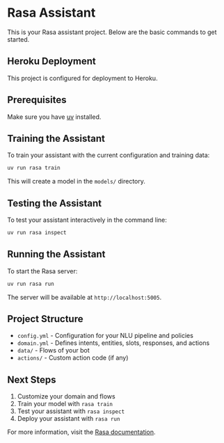 
# Rasa Assistant

This is your Rasa assistant project. Below are the basic commands to
get started.

## Heroku Deployment

This project is configured for deployment to Heroku.

## Prerequisites
Make sure you have [uv](https://docs.astral.sh/uv/) installed.

## Training the Assistant

To train your assistant with the current configuration and training data:

```bash
uv run rasa train
```

This will create a model in the `models/` directory.

## Testing the Assistant

To test your assistant interactively in the command line:

```bash
uv run rasa inspect
```

## Running the Assistant

To start the Rasa server:

```bash
uv run rasa run
```

The server will be available at `http://localhost:5005`.

## Project Structure

- `config.yml` - Configuration for your NLU pipeline and policies
- `domain.yml` - Defines intents, entities, slots, responses, and actions
- `data/` - Flows of your bot
- `actions/` - Custom action code (if any)

## Next Steps

1. Customize your domain and flows
2. Train your model with `rasa train`
3. Test your assistant with `rasa inspect`
4. Deploy your assistant with `rasa run`

For more information, visit the [Rasa documentation](https://rasa.com/docs/).
